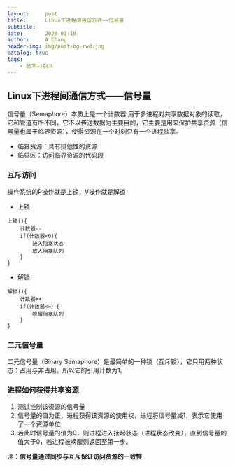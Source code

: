 ```yaml
---
layout:     post
title:      Linux下进程间通信方式——信号量
subtitle:   
date:       2020-03-16
author:     A Chang
header-img: img/post-bg-rwd.jpg
catalog: true
tags:
    - 技术-Tech
---
```


## Linux下进程间通信方式——信号量

信号量（Semaphore）本质上是一个计数器
用于多进程对共享数据对象的读取，它和管道有所不同，它不以传送数据为主要目的，它主要是用来保护共享资源（信号量也属于临界资源），使得资源在一个时刻只有一个进程独享。
- 临界资源：具有排他性的资源
- 临界区：访问临界资源的代码段

### 互斥访问 
操作系统的P操作就是上锁，V操作就是解锁
- 上锁
```
上锁(){
    计数器--
    if(计数器<0){
        进入阻塞状态
        放入阻塞队列
    }
}

```
- 解锁
```
解锁(){
    计数器++
    if(计数器<=）{
        唤醒阻塞队列
    }
}
```

### 二元信号量
二元信号量（Binary Semaphore）是最简单的一种锁（互斥锁），它只用两种状态：占用与非占用。所以它的引用计数为1。

### 进程如何获得共享资源
1. 测试控制该资源的信号量
2. 信号量的值为正，进程获得该资源的使用权，进程将信号量减1，表示它使用了一个资源单位
3. 若此时信号量的值为0，则进程进入挂起状态（进程状态改变），直到信号量的值大于0，若进程被唤醒则返回至第一步。

注：**信号量通过同步与互斥保证访问资源的一致性**
